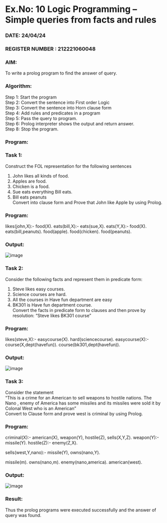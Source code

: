 # Ex.No: 10  Logic Programming –  Simple queries from facts and rules
### DATE:  24/04/24                                                                          
### REGISTER NUMBER : 212221060048
### AIM: 
To write a prolog program to find the answer of query. 
###  Algorithm:
 Step 1: Start the program <br> 
 Step 2: Convert the sentence into First order Logic  <br> 
 Step 3:  Convert the sentence into Horn clause form  <br> 
 Step 4: Add rules and predicates in a program   <br> 
 Step 5:  Pass the query to program. <br> 
 Step 6: Prolog interpreter shows the output and return answer. <br> 
 Step 8:  Stop the program.
### Program:
### Task 1:
Construct the FOL representation for the following sentences <br> 
1.	John likes all kinds of food.  <br> 
2.	Apples are food.  <br> 
3.	Chicken is a food.  <br> 
4.	Sue eats everything Bill eats. <br> 
5.	 Bill eats peanuts  <br> 
   Convert into clause form and Prove that John like Apple by using Prolog. <br> 
### Program:
likes(john,X):- food(X). eats(bill,X):- eats(sue,X). eats(Y,X):- food(X). eats(bill,peanuts). food(apple). food(chicken). food(peanuts).

### Output:
![image](https://github.com/DB0609/AI_Lab_2023-24/assets/160305704/1f04eb5e-69e3-4a11-a132-f30cebf47840)

### Task 2:
Consider the following facts and represent them in predicate form: <br>              
1.	Steve likes easy courses. <br> 
2.	Science courses are hard. <br> 
3. All the courses in Have fun department are easy <br> 
4. BK301 is Have fun department course.<br> 
Convert the facts in predicate form to clauses and then prove by resolution: “Steve likes BK301 course”<br> 

### Program:
likes(steve,X):- easycourse(X). hard(sciencecourse). easycourse(X):- course(X,dept(havefun)). course(bk301,dept(havefun)).

### Output:
![image](https://github.com/DB0609/AI_Lab_2023-24/assets/160305704/65e72f0a-17ed-40cd-a103-314497104c76)

### Task 3:
Consider the statement <br> 
“This is a crime for an American to sell weapons to hostile nations. The Nano , enemy of America has some missiles and its missiles were sold it by Colonal West who is an American” <br> 
Convert to Clause form and prove west is criminal by using Prolog.<br> 
### Program:
criminal(X):- american(X), weapon(Y), hostile(Z), sells(X,Y,Z). weapon(Y):- missile(Y). hostile(Z):- enemy(Z,X).

sells(west,Y,nano):- missile(Y), owns(nano,Y).

missile(m). owns(nano,m). enemy(nano,america). american(west).

### Output:
![image](https://github.com/DB0609/AI_Lab_2023-24/assets/160305704/dc6532cf-3899-4fcd-ad82-b74306588b11)

### Result:
Thus the prolog programs were executed successfully and the answer of query was found.
